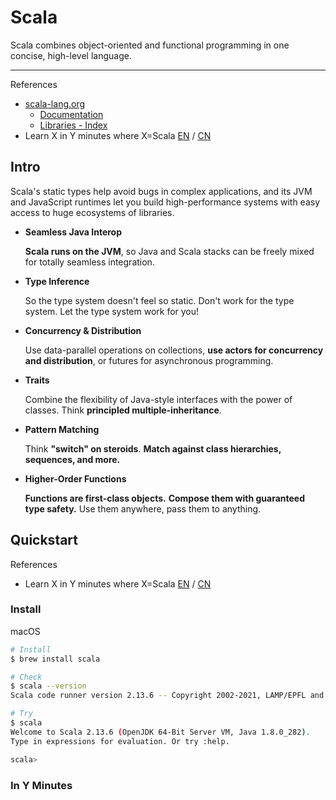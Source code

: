 # Scala

Scala combines object-oriented and functional programming in one concise, high-level language.

---

References

- [scala-lang.org](https://www.scala-lang.org)
    - [Documentation](https://docs.scala-lang.org)
    - [Libraries - Index](https://index.scala-lang.org)
- Learn X in Y minutes where X=Scala [EN](https://learnxinyminutes.com/docs/scala) / [CN](https://learnxinyminutes.com/docs/zh-cn/scala-cn)

## Intro

Scala's static types help avoid bugs in complex applications,
and its JVM and JavaScript runtimes let you build high-performance systems with easy access to huge ecosystems of libraries.

-   **Seamless Java Interop**

    **Scala runs on the JVM**, so Java and Scala stacks can be freely mixed for totally seamless integration.

-   **Type Inference**

    So the type system doesn't feel so static.
    Don't work for the type system.
    Let the type system work for you!

-   **Concurrency & Distribution**

    Use data-parallel operations on collections, **use actors for concurrency and distribution**, or futures for asynchronous programming.

-   **Traits**

    Combine the flexibility of Java-style interfaces with the power of classes.
    Think **principled multiple-inheritance**.

-   **Pattern Matching**

    Think **"switch" on steroids**.
    **Match against class hierarchies, sequences, and more.**

-   **Higher-Order Functions**

    **Functions are first-class objects.**
    **Compose them with guaranteed type safety.**
    Use them anywhere, pass them to anything.

## Quickstart

References

- Learn X in Y minutes where X=Scala [EN](https://learnxinyminutes.com/docs/scala) / [CN](https://learnxinyminutes.com/docs/zh-cn/scala-cn)

### Install

macOS

```bash
# Install
$ brew install scala

# Check
$ scala --version
Scala code runner version 2.13.6 -- Copyright 2002-2021, LAMP/EPFL and Lightbend, Inc.

# Try
$ scala
Welcome to Scala 2.13.6 (OpenJDK 64-Bit Server VM, Java 1.8.0_282).
Type in expressions for evaluation. Or try :help.

scala>
```

### In Y Minutes

```scala

```
